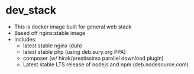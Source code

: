 # dev_stack
- This is docker image built for general web stack
- Based off nginx:stable image
- Includes:
    - latest stable nginx (duh)
    - latest stable php (using deb.sury.org PPA)
    - composer (w/ hirak/prestissimo parallel download plugin)
    - Latest stable LTS release of nodejs and npm (deb.nodesource.com)
    
